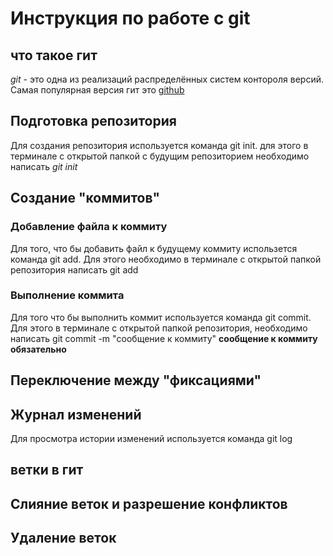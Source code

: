 # Инструкция по работе с git

## что такое гит
*git* - это одна из реализаций распределённых систем контороля версий. Самая популярная версия гит это [github](https://github.com/)
## Подготовка репозитория
Для создания репозитория используется команда git init. для этого в терминале с открытой папкой с будущим репозиторием необходимо написать *git init*

## Создание "коммитов"
### Добавление файла к коммиту
Для того, что бы добавить файл к будущему коммиту использется команда git add. Для этого необходимо в терминале с открытой папкой репозитория написать git add

### Выполнение коммита
Для того что бы выполнить коммит используется команда git commit. Для этого в терминале с открытой папкой репозитория, необходимо написать git commit -m "сообщение к коммиту"
**сообщение к коммиту обязательно**

## Переключение между "фиксациями"

## Журнал изменений 
Для просмотра истории изменений используется команда git log
## ветки в гит

## Слияние веток и разрешение конфликтов

## Удаление веток